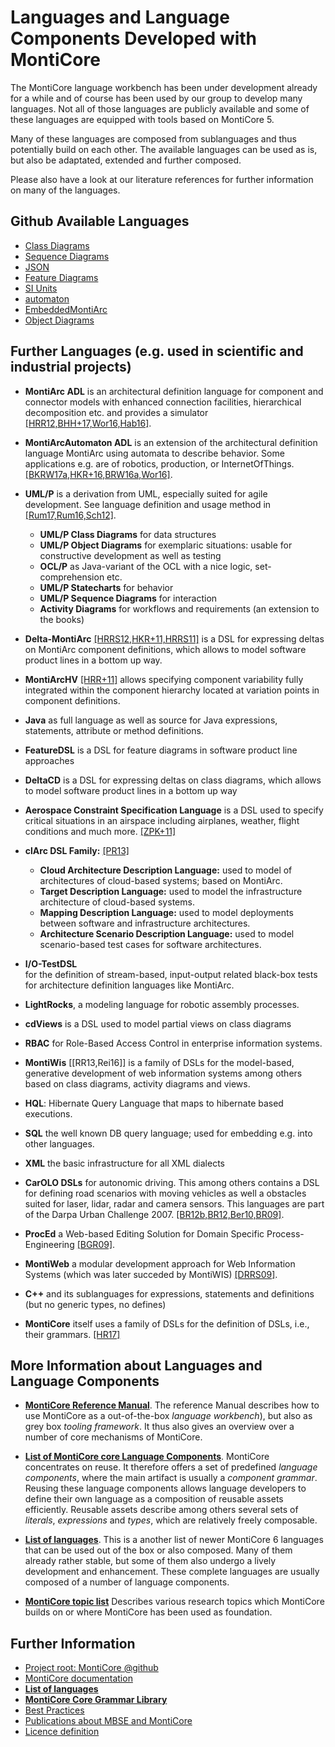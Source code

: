 <!-- (c) https://github.com/MontiCore/monticore -->
# Languages and Language Components Developed with MontiCore

The MontiCore language workbench has been under development already 
for a while and of course has been used by our group to develop 
many languages. Not all of those languages are publicly 
available and some of these languages are equipped with tools based 
on MontiCore 5. 

Many of these languages are composed from sublanguages and 
thus potentially build on each
other. The available languages can be used as is, but 
also be adaptated, extended and further composed. 

Please also have a look at our literature references for further 
information on many of the languages. 

## Github Available Languages
* [Class Diagrams](https://github.com/MontiCore/cd4analysis)
* [Sequence Diagrams](https://github.com/MontiCore/sequence-diagram)
* [JSON](https://github.com/MontiCore/json)
* [Feature Diagrams](https://github.com/MontiCore/feature-diagram)
* [SI Units](https://github.com/MontiCore/siunits)
* [automaton](https://github.com/MontiCore/automaton)
* [EmbeddedMontiArc](https://github.com/MontiCore/EmbeddedMontiArc)
* [Object Diagrams](https://github.com/MontiCore/object-diagram)

## Further Languages (e.g. used in scientific and industrial projects)

* **MontiArc ADL** is an architectural definition language for 
    component and connector models with enhanced connection facilities, 
    hierarchical decomposition etc. and provides a simulator 
    [[HRR12,BHH+17,Wor16,Hab16]](https://www.se-rwth.de/publications/).

* **MontiArcAutomaton ADL** is an extension of the 
    architectural definition language MontiArc using automata to describe
    behavior. 
    Some applications e.g. are of robotics, production, or InternetOfThings.
    [[BKRW17a,HKR+16,BRW16a,Wor16]](https://www.se-rwth.de/publications/).

* **UML/P** is a derivation from UML, especially suited for agile 
development. See language definition and usage method in 
[[Rum17,Rum16,Sch12]](http://mbse.se-rwth.de/). 

    * **UML/P Class Diagrams** for data structures
    * **UML/P Object Diagrams** for exemplaric situations: usable for
        constructive development as well as testing
    * **OCL/P** as Java-variant of the OCL with a nice logic, 
        set-comprehension etc.
    * **UML/P Statecharts** for behavior
    * **UML/P Sequence Diagrams** for interaction
    * **Activity Diagrams** for workflows and requirements 
        (an extension to the books)

* **Delta-MontiArc** [[HRRS12,HKR+11,HRRS11]](http://mbse.se-rwth.de/) 
 is a DSL for expressing deltas on MontiArc component definitions, 
 which allows to model software product lines in a bottom up way.

* **MontiArcHV** [[HRR+11]](http://mbse.se-rwth.de/) 
 allows specifying component variability fully integrated within the 
 component hierarchy located at  variation points in component definitions.

* **Java** as full language as well as source for Java expressions, 
 statements, attribute or method definitions.

* **FeatureDSL** is a DSL for feature diagrams in software product line 
 approaches

* **DeltaCD** is a DSL for expressing deltas on class diagrams, 
 which allows to model software product lines in a bottom up way

* **Aerospace Constraint Specification Language** is a DSL used to 
 specify critical situations in an airspace including airplanes, 
 weather, flight conditions and much more. [[ZPK+11]](http://mbse.se-rwth.de/)

* **clArc DSL Family:** [[PR13]](http://mbse.se-rwth.de/)

    * **Cloud Architecture Description Language:** used to model of 
            architectures of cloud-based systems; based on MontiArc.
    * **Target Description Language:** used to model the infrastructure 
            architecture of cloud-based systems.
    * **Mapping Description Language:** used to model deployments 
            between software and infrastructure architectures.
    * **Architecture Scenario Description Language:** used to model 
            scenario-based test cases for software architectures.

* **I/O-TestDSL**  
        for the definition of stream-based, input-output 
        related black-box tests for architecture definition languages 
        like MontiArc.

* **LightRocks**, a modeling language for robotic assembly processes.

* **cdViews** is a DSL used to model partial views on class diagrams

* **RBAC** for Role-Based Access Control in enterprise information systems.

* **MontiWis** [[RR13,Rei16]]
    is a family of DSLs for the model-based, generative 
    development of web information systems among others based on 
    class diagrams, activity diagrams and views.

* **HQL**: Hibernate Query Language that maps to hibernate based 
    executions.

* **SQL** the well known DB query language; used for embedding 
    e.g. into other languages.

* **XML** the basic infrastructure for all XML dialects

* **CarOLO DSLs** for autonomic driving. This among others 
    contains a DSL for defining road scenarios with moving vehicles 
    as well a obstacles suited for laser, lidar, radar and camera 
    sensors. This languages are part of the Darpa Urban Challenge 2007.
    [[BR12b,BR12,Ber10,BR09]](https://www.se-rwth.de/publications/).

* **ProcEd** a Web-based Editing Solution for Domain Specific 
    Process-Engineering
    [[BGR09]](https://www.se-rwth.de/publications/).

* **MontiWeb** a modular development approach for 
    Web Information Systems (which was later succeded by MontiWIS)
    [[DRRS09]](https://www.se-rwth.de/publications/).

* **C++** and its sublanguages for expressions, statements and 
    definitions (but no generic types, no defines)

* **MontiCore** itself uses a family of DSLs for the definition of 
    DSLs, i.e., their grammars. [[HR17]](https://www.se-rwth.de/publications/)

## More Information about Languages and Language Components 

* [**MontiCore Reference Manual**](http://monticore.de/MontiCore_Reference-Manual.2017.pdf).
   The reference Manual describes how to use MontiCore as a out-of-the-box 
   *language workbench*), but also as grey box *tooling framework*.
   It thus also gives an overview over a number of core mechanisms of MontiCore.

* [**List of MontiCore core Language Components**](../monticore-grammar/src/main/grammars/de/monticore/Grammars.md).
   MontiCore concentrates on reuse. It therefore offers a set of
   predefined *language components*, where the main artifact is usually a
   *component grammar*. Reusing these language components allows 
   language developers to define their own language as a
   composition of reusable assets efficiently. Reusable assets describe among others 
   several sets of *literals*, *expressions* and *types*, which are relatively 
   freely composable.

* [**List of languages**](Languages.md).
   This is a another list of newer MontiCore 6
   languages that can be used out of the box or also composed. 
   Many of them already rather stable, but some of them also undergo a
   lively development and enhancement. 
   These complete languages are usually composed of a number of language
   components.

* [**MontiCore topic list**](https://www.se-rwth.de/topics/) 
   Describes various research topics which MontiCore builds on or
   where MontiCore has been used as foundation.

## Further Information

* [Project root: MontiCore @github](https://github.com/MontiCore/monticore)
* [MontiCore documentation](http://www.monticore.de/)
* [**List of languages**](https://github.com/MontiCore/monticore/blob/dev/docs/Languages.md)
* [**MontiCore Core Grammar Library**](https://github.com/MontiCore/monticore/blob/dev/monticore-grammar/src/main/grammars/de/monticore/Grammars.md)
* [Best Practices](https://github.com/MontiCore/monticore/blob/dev/docs/BestPractices.md)
* [Publications about MBSE and MontiCore](https://www.se-rwth.de/publications/)
* [Licence definition](https://github.com/MontiCore/monticore/blob/master/00.org/Licenses/LICENSE-MONTICORE-3-LEVEL.md)


